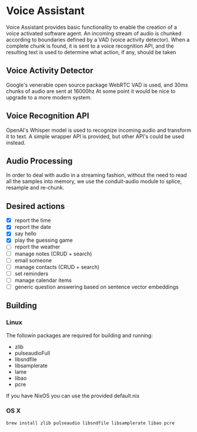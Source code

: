 # Voice Assistant
Voice Assistant provides basic functionality to enable the creation of a voice activated software agent.
An incoming stream of audio is chunked according to boundaries defined by a VAD (voice activity detector).
When a complete chunk is found, it is sent to a voice recognition API, and the resulting text is used to determine
what action, if any, should be taken

## Voice Activity Detector
Google's venerable open source package WebRTC VAD is used, and 30ms chunks of audio are sent at 16000hz
At some point it would be nice to upgrade to a more modern system.

## Voice Recognition API

OpenAI's Whisper model is used to recognize incoming audio and transform it to text.
A simple wrapper API is provided, but other API's could be used instead.

## Audio Processing

In order to deal with audio in a streaming fashion, without the need to read all the samples into memory,
we use the conduit-audio module to splice, resample and re-chunk.

## Desired actions

- [x] report the time
- [x] report the date
- [x] say hello
- [x] play the guessing game
- [ ] report the weather
- [ ] manage notes (CRUD + search)
- [ ] email someone
- [ ] manage contacts (CRUD + search)
- [ ] set reminders
- [ ] manage calendar items
- [ ] generic question answering based on sentence vector embeddings

## Building

### Linux

The followin packages are required for building and running:

 - zlib
 - pulseaudioFull
 - libsndfile
 - libsamplerate
 - lame
 - libao
 - pcre

If you have NixOS you can use the provided default.nix

### OS X

```brew install zlib pulseaudio libsndfile libsamplerate libao pcre```
